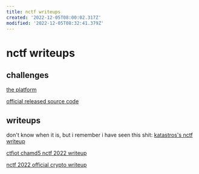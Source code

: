 ```yaml
---
title: nctf writeups
created: '2022-12-05T08:00:02.317Z'
modified: '2022-12-05T08:32:41.379Z'
---
```


# nctf writeups

## challenges

[the platform](https://nctf.h4ck.fun)

[official released source code](https://github.com/X1cT34m/NCTF2022)

## writeups

don't know when it is, but i remember i have seen this shit: [katastros's nctf writeup](https://blog.katastros.com/a?ID=00650-571829f2-3af9-4b1c-a3b7-3ebebca04377)

[ctfiot chamd5 nctf 2022 writeup](https://www.ctfiot.com/83703.html)

[nctf 2022 official crypto writeup](http://blog.tolinchan.xyz/2022/12/05/nctf-2022-official-writeup-crypto/)
